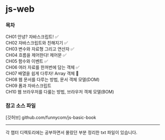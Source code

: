 # js-web

### 목차
CH01 안녕? 자바스크립트! ✅<br>
CH02 자바스크립트와 친해지기 ✅<br>
CH03 변수와 자료형 그리고 연산자 ✅<br>
CH04 흐름을 제어한다! 제어문 ✅<br>
CH05 함수와 이벤트 ✅<br>
CH06 여러 자료를 한꺼번에 담는 객체 ✅️<br>
CH07 배열을 쉽게 다루자! Array 객체 💫<br>
CH08 웹 문서를 다루는 방법, 문서 객체 모델(DOM) <br>
CH09 폼과 자바스크립트 <br>
CH10 웹 브라우저를 다룰는 방법, 브라우저 객체 모델(BOM) <br>

### 참고 소스 파일
[깃허브] github.com/funnycom/js-basic-book

---
각 챕터 디렉토리에는 공부하면서 몰랐던 부분 정리한 txt 파일이 있습니다.

